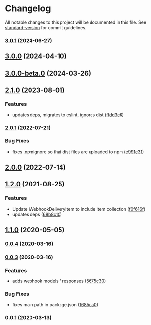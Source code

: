 # Changelog

All notable changes to this project will be documented in this file. See [standard-version](https://github.com/conventional-changelog/standard-version) for commit guidelines.

### [3.0.1](https://github.com/kontent-ai/webhook-helper-js/compare/v3.0.0...v3.0.1) (2024-06-27)

## [3.0.0](https://github.com/kontent-ai/webhook-helper-js/compare/v2.1.0...v3.0.0) (2024-04-10)

## [3.0.0-beta.0](https://github.com/kontent-ai/webhook-helper-js/compare/v2.1.0...v3.0.0-beta.0) (2024-03-26)

## [2.1.0](https://github.com/kontent-ai/webhook-helper-js/compare/v2.0.1...v2.1.0) (2023-08-01)


### Features

* updates deps, migrates to eslint, ignores dist ([ffdd3c6](https://github.com/kontent-ai/webhook-helper-js/commit/ffdd3c67b9d242a7b149e70dc0c21253f4a71af4))

### [2.0.1](https://github.com/kontent-ai/webhook-helper-js/compare/v2.0.0...v2.0.1) (2022-07-21)


### Bug Fixes

* fixes .npmignore so that dist files are uploaded to npm ([e991c31](https://github.com/kontent-ai/webhook-helper-js/commit/e991c31a8c311e3fe0d69e82c2b8135e74e769e0))

## [2.0.0](https://github.com/kontent-ai/webhook-helper-js/compare/v1.2.0...v2.0.0) (2022-07-14)

## [1.2.0](https://github.com/kontent-ai/webhook-helper-js/compare/v1.1.0...v1.2.0) (2021-08-25)


### Features

* Update IWebhookDeliveryItem to include item collection ([f0f616f](https://github.com/kontent-ai/webhook-helper-js/commit/f0f616f9a4dec99ecae1c0a1dcb2f747de6dd0d5))
* updates deps ([68b8c10](https://github.com/kontent-ai/webhook-helper-js/commit/68b8c105be4b384276ea60fb704d5e5b98d64671))

## [1.1.0](https://github.com/kontent-ai/webhook-helper-js/compare/v0.0.4...v1.1.0) (2020-05-05)

### [0.0.4](https://github.com/Enngage/kontent-webhook-helper/compare/v0.0.3...v0.0.4) (2020-03-16)

### [0.0.3](https://github.com/Enngage/kontent-webhook-helper/compare/v0.0.2...v0.0.3) (2020-03-16)


### Features

* adds webhook models / responses ([5675c30](https://github.com/Enngage/kontent-webhook-helper/commit/5675c300a9b39642c7d9d88dc9f06a2bfd58ffa7))


### Bug Fixes

* fixes main path in package.json ([1685da0](https://github.com/Enngage/kontent-webhook-helper/commit/1685da056cb01a35f16b0faf4b6958d05ccb078d))

### 0.0.1 (2020-03-13)
